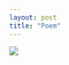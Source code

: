 ```yaml
---
layout: post
title: "Poem"
---
```

<img id="img" src=" {{ site.baseurl}}/images/27-08-19-20-Poem.png"/>